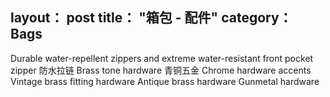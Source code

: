 layout： post
title： "箱包 - 配件"
category： Bags
---

Durable water-repellent zippers and extreme water-resistant front pocket zipper 防水拉链
Brass tone hardware 青铜五金
Chrome hardware accents
Vintage brass fitting hardware
Antique brass hardware
Gunmetal hardware 